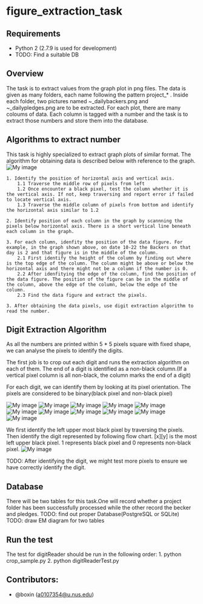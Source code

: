 # figure_extraction_task

## Requirements

- Python 2 (2.7.9 is used for development)
- TODO: Find a suitable DB

## Overview

The task is to extract values from the graph plot in png files. The data is given as many folders, each name following the pattern project_* .
Inside each folder, two pictures named ~_dailybackers.png and ~_dailypledges.png are to be extracted.
For each plot, there are many coloums of data. Each column is tagged with a number and the task is to extract those numbers and store them into the database.

## Algorithms to extract number

This task is highly specialized to extract graph plots of similar format. The algorithm for obtaining data is described below with reference to the graph.
![My image](https://raw.githubusercontent.com/greed-is-good/image/master/2912609_dailybackers.png)

	1. Identify the position of horizontal axis and vertical axis.
		1.1 Traverse the middle row of pixels from left
		1.2 Once encounter a black pixel, test the column whether it is the vertical axis. If not, keep traversing and report error if failed to locate vertical axis.
		1.3 Traverse the middle column of pixels from bottom and identify the horizontal axis similar to 1.2

	2. Identify position of each column in the graph by scannning the pixels below horizontal axis. There is a short vertical line beneath each column in the graph.

	3. For each column, idenfity the position of the data figure. For example, in the graph shown above, on date 10-22 the Backers on that day is 2 and that figure is in the middle of the column.
		2.1 First identify the height of the column by finding out where is the top edge of the column. The column might be above or below the horizontal axis and there might not be a column if the number is 0.
		2.2 After idenfitying the edge of the column, find the position of the data figure. The position of the figure can be in the middle of the column, above the edge of the column, below the edge of the column.
		2.3 Find the data figure and extract the pixels.

	3. After obtaining the data pixels, use digit extraction algorithm to read the number.

## Digit Extraction Algorithm

As all the numbers are printed within 5 * 5 pixels square with fixed shape, we can analyse the pixels to identify the digits.

The first job is to crop out each digit and runs the extraction algorithm on each of them. The end of a digit is identified as a non-black column.(If a vertical pixel column is all non-black, the column marks the end of a digit)

For each digit, we can identify them by looking at its pixel orientation. The pixels are considered to be binary(black pixel and non-black pixel)


![My image](https://raw.githubusercontent.com/greed-is-good/image/master/0.png)
![My image](https://raw.githubusercontent.com/greed-is-good/image/master/1.png)
![My image](https://raw.githubusercontent.com/greed-is-good/image/master/2.png)
![My image](https://raw.githubusercontent.com/greed-is-good/image/master/3.png)
![My image](https://raw.githubusercontent.com/greed-is-good/image/master/4.png)
![My image](https://raw.githubusercontent.com/greed-is-good/image/master/5.png)
![My image](https://raw.githubusercontent.com/greed-is-good/image/master/6.png)
![My image](https://raw.githubusercontent.com/greed-is-good/image/master/7.png)
![My image](https://raw.githubusercontent.com/greed-is-good/image/master/8.png)
![My image](https://raw.githubusercontent.com/greed-is-good/image/master/9.png)
![My image](https://raw.githubusercontent.com/greed-is-good/image/master/$.png)


We first identify the left upper most black pixel by traversing the pixels. Then identify the digit represented by following flow chart. [x][y] is the most left upper black pixel. 1 represents black pixel and 0 represents non-black pixel.
![My image](https://raw.githubusercontent.com/greed-is-good/image/master/Flow_chart.png)

TODO: After identifying the digit, we might test more pixels to ensure we have correctly identify the digit.

## Database

There will be two tables for this task.One will record whether a project folder has been successfully processed while the other record the becker and pledges.
TODO: find out proper Database(PostgreSQL or SQLite)
TODO: draw EM diagram for two tables

## Run the test

The test for digitReader should be run in the following order:
	1. python crop_sample.py
	2. python digitReaderTest.py

## Contributors:
- @boxin (a0107354@u.nus.edu)